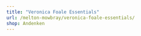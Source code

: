 ```yaml
---
title: "Veronica Foale Essentials"
url: /melton-mowbray/veronica-foale-essentials/
shop: Andenken
---
```

